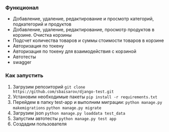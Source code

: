 ### Функционал
- Добавление, удаление, редактирование и просмотр категорий, подкатегорий и продуктов
- Добавление, удаление, редактирование, просмотр продуктов в корзине. Очистка корзины
- Подсчет количества товаров и суммы стоимости товаров в корзине
- Авторизация по токену
- Авторизация по токену для взаимодействия с корзиной
- Автотесты
- swagger

### Как запустить
1) Загрузим репозиторий `git clone https://github.com/sbaisarov/django-test.git`
2) Установим необходимые пакеты `pip install -r requirements.txt`
3) Перейдем в папку test-app и выполним миграции:
  `python manage.py makemigrations`
  `python manage.py migrate`
4) Загрузим json `python manage.py loaddata test_data`
5) Запустим автотесты `python manage.py test app`
6) Создадим пользователя 

